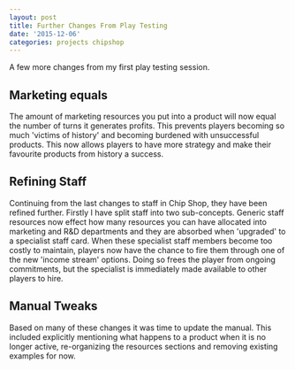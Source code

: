 ```yaml
---
layout: post
title: Further Changes From Play Testing
date: '2015-12-06'
categories: projects chipshop
---
```

A few more changes from my first play testing session.

## Marketing equals
The amount of marketing resources you put into a product will now equal the number of turns it generates profits. This prevents players becoming so much 'victims of history' and becoming burdened with unsuccessful products. This now allows players to have more strategy and make their favourite products from history a success.

## Refining Staff
Continuing from the last changes to staff in Chip Shop, they have been refined further. Firstly I have split staff into two sub-concepts. Generic staff resources now effect how many resources you can have allocated into marketing and R&D departments and they are absorbed when 'upgraded' to a specialist staff card. When these specialist staff members become too costly to maintain, players now have the chance to fire them through one of the new 'income stream' options. Doing so frees the player from ongoing commitments, but the specialist is immediately made available to other players to hire.

## Manual Tweaks
Based on many of these changes it was time to update the manual. This included explicitly mentioning what happens to a product when it is no longer active, re-organizing the resources sections and removing existing examples for now.

